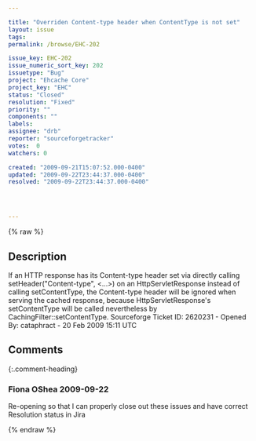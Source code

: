 ```yaml
---

title: "Overriden Content-type header when ContentType is not set"
layout: issue
tags: 
permalink: /browse/EHC-202

issue_key: EHC-202
issue_numeric_sort_key: 202
issuetype: "Bug"
project: "Ehcache Core"
project_key: "EHC"
status: "Closed"
resolution: "Fixed"
priority: ""
components: ""
labels: 
assignee: "drb"
reporter: "sourceforgetracker"
votes:  0
watchers: 0

created: "2009-09-21T15:07:52.000-0400"
updated: "2009-09-22T23:44:37.000-0400"
resolved: "2009-09-22T23:44:37.000-0400"




---
```


{% raw %}

## Description

<div markdown="1" class="description">

If an HTTP response has its Content-type header set via directly calling setHeader("Content-type", <...>) on an HttpServletResponse instead of calling setContentType, the Content-type header will be ignored when serving the cached response, because HttpServletResponse's setContentType will be called nevertheless by CachingFilter::setContentType.
Sourceforge Ticket ID: 2620231 - Opened By: cataphract - 20 Feb 2009 15:11 UTC

</div>

## Comments


{:.comment-heading}
### **Fiona OShea** <span class="date">2009-09-22</span>

<div markdown="1" class="comment">

Re-opening so that I can properly close out these issues and have correct Resolution status in Jira

</div>



{% endraw %}
